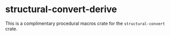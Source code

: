 # structural-convert-derive

This is a complimentary procedural macros crate for the `structural-convert` crate.
